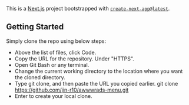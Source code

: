 This is a [Next.js](https://nextjs.org/) project bootstrapped with [`create-next-app@latest`](https://github.com/vercel/next.js/tree/canary/packages/create-next-app).

## Getting Started

Simply clone the repo using below steps:
- Above the list of files, click  Code.
- Copy the URL for the repository. Under "HTTPS".
- Open Git Bash or any terminal.
- Change the current working directory to the location where you want the cloned directory.
- Type git clone, and then paste the URL you copied earlier. git clone https://github.com/jin-r10/awwwrads-menu.git
- Enter to create your local clone.
 
